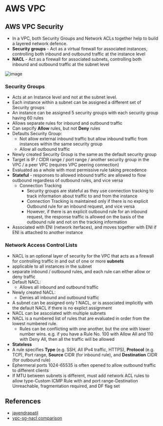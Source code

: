 # AWS VPC


## AWS VPC Security

- In a VPC, both Security Groups and Network ACLs together help to build a layered network defence.
- __Security groups__ - Act as a virtual firewall for associated instances, controlling both inbound and outbound traffic at the instance level
- __NACL__ - Act as a firewall for associated subnets, controlling both inbound and outbound traffic at the subnet level

![image](https://user-images.githubusercontent.com/60513695/98441361-b3998500-2138-11eb-9fc7-aff6f0ce6fb1.png)

### Security Groups

- Acts at an Instance level and not at the subnet level.
- Each instance within a subnet can be assigned a different set of Security groups
- An instance can be assigned 5 security groups with each security group having 60 rules
- Allows separate rules for inbound and outbound traffic
- Can sepcify __Allow__ rules, but not __Deny__ rules
- Defaults Security Group:
  - Not allow external inbound traffic but allow inbound traffic from instances within the same security group
  - Allow all outbound traffic
- Newly created Security Group is the same as the default security group
- Target is IP / CIDR range / port range / another security group in the VPC / a peer VPC (requires VPC peering connection)
- Evaluated as a whole with most permissive rule taking precedence
- __Stateful__ - responses to allowed inbound traffic are allowed to flow outbound regardless of outbound rules, and vice versa
  - Connection Tracking
    - Security groups are stateful as they use connection tracking to track information about traffic to and from the instance
    - Connection Tracking is maintained only if there is no explicit Outbound rule for an inbound request, and vice versa
    - However, if there is an explicit outbound rule for an inbound request, the response traffic is allowed on the basis of the outbound rule and not on the tracking information
- Associated with ENI (network iterfaces), and moves together with ENI if ENI is attached to another instance

### Network Access Control Lists

- NACL is an optional layer of security for the VPC that acts as a firewall for controlling traffic in and out of one or more __subnets__
- applicable to all instances in the subnet
- separate inbound / outbound rules, and each rule can either allow or deny traffic
- Default NACL:
  - Allows all inbound and outbound traffic
- Newly created NACL:
  - Denies all inbound and outbound traffic
- A subnet can be assigned only 1 NACL, or is associated implicitly with the default NACL if there is no explict assignment
- NACL can be asscoiated with multiple subnets
- NACL is a numbered list of rules that are evaluated in order from the lowest numbered rule.
  - Rules can be conflicting with one another, but the one with lower number wins. e.g. if you have a Rule No. 100 with Allow All and 110 with Deny All, then all the traffic will be allowed
- __Stateless__
- A rule specifies __Type__ (e.g. SSH, All IPv4 traffic, HTTPS), __Protocol__ (e.g. TCP), Port range, __Source__ CIDR (for inbound rule), and __Destination__ CIDR (for outbound rule)
- Ephermeral ports 1024-65535 is often opened to allow outbound traffic to different clients
- If MTU between subnets is different, must add network ACL rules to allow type-Custom ICMP Rule with and port range-Destination Unreachable, fragmentation required, and DF flag set  


## References

- [jayendrapatil](https://jayendrapatil.com/aws-vpc-security-group-vs-nacls/)
- [vpc-sg-nacl comparison](https://docs.aws.amazon.com/vpc/latest/userguide/VPC_Security.html#VPC_Security_Comparison)

